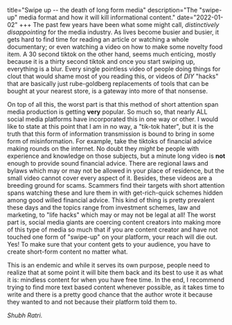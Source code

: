 title="Swipe up -- the death of long form media"
description="The "swipe-up" media format and how it will kill informational content."
date="2022-01-02"
+++
The past few years have been what some might call, _distinctively
disappointing_ for the media industry. As lives become busier and busier, it
gets hard to find time for reading an article or watching a whole documentary;
or even watching a video on how to make some novelty food item. A 30 second
tiktok on the other hand, seems much enticing, mostly because it is a thirty
second tiktok and once you start swiping up, everything is a blur. Every single
pointless video of people doing things for clout that would shame most of you
reading this, or videos of _DIY_ "hacks" that are basically just rube-goldberg
replacements of tools that can be bought at your nearest store, is a gateway
into more of that nonsense. 

On top of all this, the worst part is that this method of short attention span
media production is getting **very** popular. So much so, that nearly ALL
social media platforms have incorporated this in one way or other. I would like
to state at this point that I am in no way, a "tik-tok hater", but it is the
truth that this form of information transmission is bound to bring in some form
of misinformation. For example, take the tiktoks of financial advice making
rounds on the internet. No doubt they _might_ be people with experience and
knowledge on those subjects, but a minute long video is **not** enough to
provide sound financial advice. There are regional laws and bylaws which may or
may not be allowed in your place of residence, but the small video cannot cover
every aspect of it. Besides, these videos are a breeding ground for scams.
Scammers find their targets with short attention spans watching these and lure
them in with get-rich-quick schemes hidden among good willed financial advice.
This kind of thing is pretty prevalent these days and the topics range from
investment schemes, law and marketing, to "life hacks" which may or may not be
legal at all! The worst part is, social media giants are coercing content
creators into making more of this type of media so much that if you are content
creator and have not touched one form of "swipe-up" on your platform, your
reach will die out. Yes! To make sure that your content gets to your audience,
you have to create short-form content no matter what.

This is an endemic and while it serves its own purpose, people need to realize
that at some point it will bite them back and its best to use it as what it is:
mindless content for when you have free time. In the end, I recommend trying to
find more text based content whenever possible, as it takes time to write and
there is a pretty good chance that the author wrote it because they wanted to
and not because their platform told them to. 

_Shubh Ratri._


